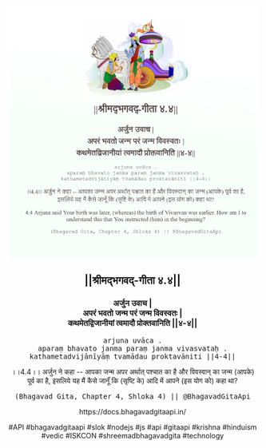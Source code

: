 <img src="../../asset/BG_4_4.png"/>
<center><h2>||श्रीमद्‍भगवद्‍-गीता ४.४||</h2>
<h3>अर्जुन उवाच |<br/>अपरं भवतो जन्म परं जन्म विवस्वतः |<br/>कथमेतद्विजानीयां त्वमादौ प्रोक्तवानिति ||४-४||</h3>
<pre>arjuna uvāca .<br/>aparaṃ bhavato janma paraṃ janma vivasvataḥ .<br/>kathametadvijānīyāṃ tvamādau proktavāniti ||4-4||</pre>
<p>।।4.4।। अर्जुन ने कहा -- आपका जन्म अपर अर्थात् पश्चात का है और विवस्वान् का जन्म (आपके) पूर्व का है, इसलिये यह मैं कैसे जानूँ कि (सृष्टि के) आदि में आपने (इस योग को) कहा था?</p>
<pre>(Bhagavad Gita, Chapter 4, Shloka 4) || @BhagavadGitaApi</pre><p>https://docs.bhagavadgitaapi.in/</p><p>#API #bhagavadgitaapi #slok #nodejs #js #api #gitaapi #krishna #hinduism #vedic #ISKCON #shreemadbhagavadgita #technology</p></center>